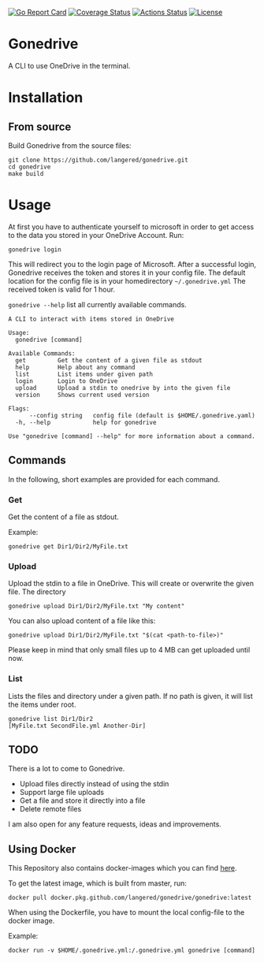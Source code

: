 [![Go Report Card](https://goreportcard.com/badge/github.com/langered/gonedrive)](https://goreportcard.com/report/github.com/langered/gonedrive)
[![Coverage Status](https://coveralls.io/repos/github/langered/gonedrive/badge.svg?branch=master)](https://coveralls.io/github/langered/gonedrive?branch=master)
[![Actions Status](https://github.com/langered/gonedrive/workflows/Build%20&%20Test%20gonedrive/badge.svg)](https://github.com/langered/gonedrive/actions)
[![License](https://img.shields.io/badge/License-Apache%202.0-blue.svg)](https://github.com/langered/gonedrive/blob/master/LICENSE)

# Gonedrive
A CLI to use OneDrive in the terminal.

# Installation
## From source
Build Gonedrive from the source files:

```
git clone https://github.com/langered/gonedrive.git
cd gonedrive
make build
```

# Usage
At first you have to authenticate yourself to microsoft in order to get access to the data you stored in your OneDrive Account.
Run:

`gonedrive login`

This will redirect you to the login page of Microsoft. After a successful login, Gonedrive receives the token and stores it in your config file.
The default location for the config file is in your homedirectory `~/.gonedrive.yml`
The received token is valid for 1 hour.

`gonedrive --help` list all currently available commands.

```
A CLI to interact with items stored in OneDrive

Usage:
  gonedrive [command]

Available Commands:
  get         Get the content of a given file as stdout
  help        Help about any command
  list        List items under given path
  login       Login to OneDrive
  upload      Upload a stdin to onedrive by into the given file
  version     Shows current used version

Flags:
      --config string   config file (default is $HOME/.gonedrive.yaml)
  -h, --help            help for gonedrive

Use "gonedrive [command] --help" for more information about a command.
```

## Commands
In the following, short examples are provided for each command.

### Get
Get the content of a file as stdout.

Example:

`gonedrive get Dir1/Dir2/MyFile.txt`

### Upload

Upload the stdin to a file in OneDrive. This will create or overwrite the given file. The directory 

`gonedrive upload Dir1/Dir2/MyFile.txt "My content"`

You can also upload content of a file like this:

`gonedrive upload Dir1/Dir2/MyFile.txt "$(cat <path-to-file>)"`

Please keep in mind that only small files up to 4 MB can get uploaded until now.

### List
Lists the files and directory under a given path. If no path is given, it will list the items under root.

```
gonedrive list Dir1/Dir2
[MyFile.txt SecondFile.yml Another-Dir]
```

## TODO

There is a lot to come to Gonedrive.

* Upload files directly instead of using the stdin
* Support large file uploads
* Get a file and store it directly into a file
* Delete remote files

I am also open for any feature requests, ideas and improvements.


## Using Docker

This Repository also contains docker-images which you can find [here](https://github.com/langered/gonedrive/packages).

To get the latest image, which is built from master, run:

`docker pull docker.pkg.github.com/langered/gonedrive/gonedrive:latest`

When using the Dockerfile, you have to mount the local config-file to the docker
image.

Example:

`docker run -v $HOME/.gonedrive.yml:/.gonedrive.yml gonedrive [command]`
